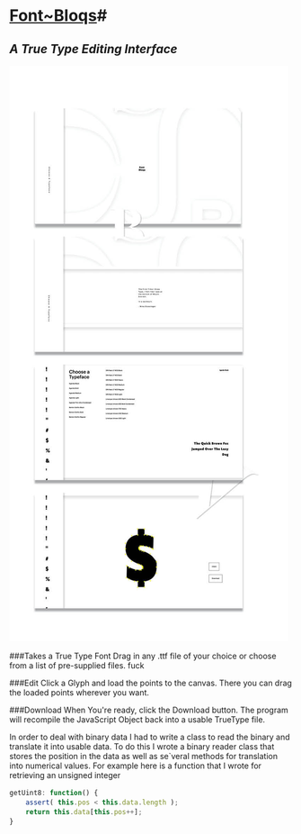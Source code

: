 # [Font~Bloqs](http://font-bloqs.herokuapp.com/)#

## *A True Type Editing Interface*

![Project Page](images/fontBloqsGithub.jpg)


###Takes a True Type Font
Drag in any .ttf file of your choice or choose from a list of pre-supplied files. fuck

###Edit
Click a Glyph and load the points to the canvas. There you can drag the loaded points wherever you want.

###Download
When You're ready, click the Download button. The program will recompile the JavaScript Object back into a usable TrueType file.

In order to deal with binary data I had to write a class to read the binary and translate it into usable data. To do this I wrote a binary reader class that stores the position in the data as well as se`veral methods for translation into numerical values. For example here is a function that I wrote for retrieving an unsigned integer
  ``` javascript
  getUint8: function() {
      assert( this.pos < this.data.length );
      return this.data[this.pos++];
  }
  ```
